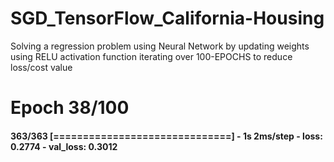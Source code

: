 # SGD_TensorFlow_California-Housing
Solving a regression problem using Neural Network by updating weights using RELU activation function iterating over 100-EPOCHS to reduce loss/cost value 

# Epoch 38/100
#### 363/363 [==============================] - 1s 2ms/step - loss: 0.2774 - val_loss: 0.3012

